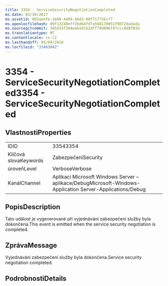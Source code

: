 ```yaml
---
title: 3354 - ServiceSecurityNegotiationCompleted
ms.date: 03/30/2017
ms.assetid: 093aeefe-1609-4409-b6d2-00f71772bcf7
ms.openlocfilehash: 89f13240eff26d64fdfa568170051f9872dadada
ms.sourcegitcommit: 3d5d33f384eeba41b2dff79d096f47ccc8d8f03d
ms.translationtype: MT
ms.contentlocale: cs-CZ
ms.lasthandoff: 05/04/2018
ms.locfileid: "33463042"
---
```

# <a name="3354---servicesecuritynegotiationcompleted"></a><span data-ttu-id="3ac91-102">3354 - ServiceSecurityNegotiationCompleted</span><span class="sxs-lookup"><span data-stu-id="3ac91-102">3354 - ServiceSecurityNegotiationCompleted</span></span>
## <a name="properties"></a><span data-ttu-id="3ac91-103">Vlastnosti</span><span class="sxs-lookup"><span data-stu-id="3ac91-103">Properties</span></span>  
  
|||  
|-|-|  
|<span data-ttu-id="3ac91-104">ID</span><span class="sxs-lookup"><span data-stu-id="3ac91-104">ID</span></span>|<span data-ttu-id="3ac91-105">3354</span><span class="sxs-lookup"><span data-stu-id="3ac91-105">3354</span></span>|  
|<span data-ttu-id="3ac91-106">Klíčová slova</span><span class="sxs-lookup"><span data-stu-id="3ac91-106">Keywords</span></span>|<span data-ttu-id="3ac91-107">Zabezpečení</span><span class="sxs-lookup"><span data-stu-id="3ac91-107">Security</span></span>|  
|<span data-ttu-id="3ac91-108">úroveň</span><span class="sxs-lookup"><span data-stu-id="3ac91-108">Level</span></span>|<span data-ttu-id="3ac91-109">Verbose</span><span class="sxs-lookup"><span data-stu-id="3ac91-109">Verbose</span></span>|  
|<span data-ttu-id="3ac91-110">Kanál</span><span class="sxs-lookup"><span data-stu-id="3ac91-110">Channel</span></span>|<span data-ttu-id="3ac91-111">Aplikaci Microsoft Windows Server – aplikace/Debug</span><span class="sxs-lookup"><span data-stu-id="3ac91-111">Microsoft-Windows-Application Server-Applications/Debug</span></span>|  
  
## <a name="description"></a><span data-ttu-id="3ac91-112">Popis</span><span class="sxs-lookup"><span data-stu-id="3ac91-112">Description</span></span>  
 <span data-ttu-id="3ac91-113">Tato událost je vygenerované při vyjednávání zabezpečení služby byla dokončena.</span><span class="sxs-lookup"><span data-stu-id="3ac91-113">This event is emitted when the service security negotiation is completed.</span></span>  
  
## <a name="message"></a><span data-ttu-id="3ac91-114">Zpráva</span><span class="sxs-lookup"><span data-stu-id="3ac91-114">Message</span></span>  
 <span data-ttu-id="3ac91-115">Vyjednávání zabezpečení služby byla dokončena.</span><span class="sxs-lookup"><span data-stu-id="3ac91-115">Service security negotiation completed.</span></span>  
  
## <a name="details"></a><span data-ttu-id="3ac91-116">Podrobnosti</span><span class="sxs-lookup"><span data-stu-id="3ac91-116">Details</span></span>
